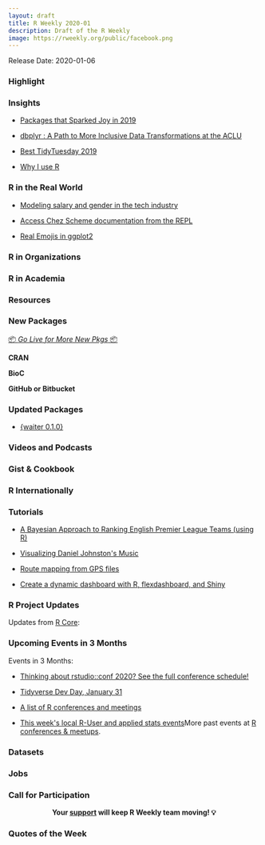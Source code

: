 ```yaml
---
layout: draft
title: R Weekly 2020-01
description: Draft of the R Weekly
image: https://rweekly.org/public/facebook.png
---
```


Release Date: 2020-01-06

###  Highlight



### Insights

+ [Packages that Sparked Joy in 2019](https://www.rostrum.blog/2019/12/27/pkgs-2019/)

+ [dbplyr : A Path to More Inclusive Data Transformations at the ACLU](https://medium.com/aclu-tech-analytics/dbplyr-a-path-to-more-inclusive-data-transformations-at-the-aclu-5e6af21f4042)

+ [Best TidyTuesday 2019](https://cedricscherer.netlify.com/2019/12/30/best-tidytuesday-2019/)

+ [Why I use R](https://blog.shotwell.ca/posts/why_i_use_r/)

### R in the Real World

+ [Modeling salary and gender in the tech industry](https://juliasilge.com/blog/salary-gender/)

+ [Access Chez Scheme documentation from the REPL](https://www.travishinkelman.com/post/access-chez-scheme-documentation-from-repl/)

+ [Real Emojis in ggplot2](https://www.hvitfeldt.me/blog/real-emojis-in-ggplot2/)

<!-- + [MERRY CRISPMAS - a festive, data-driven short story](https://merry-crispmas.netlify.com/) -->

###  R in Organizations


###  R in Academia



###  Resources



###  New Packages

<p class="added-hostname"><a href="https://rweekly.org/live" target="_blank" class="externalLink">📦 <i>Go Live for More New Pkgs</i> 📦</a></p>

**CRAN**



**BioC**



**GitHub or Bitbucket**


### Updated Packages

+ [{waiter 0.1.0}](https://waiter.john-coene.com/#/)

###  Videos and Podcasts




### Gist & Cookbook



### R Internationally


###  Tutorials

+ [A Bayesian Approach to Ranking English Premier League Teams (using R)](https://tonyelhabr.rbind.io/post/bayesian-statistics-english-premier-league/)

+ [Visualizing Daniel Johnston's Music](https://davidsmale.netlify.com/portfolio/daniel-johnston/)

+ [Route mapping from GPS files](https://www.meganstodel.com/posts/route-mapping-app/)

+ [Create a dynamic dashboard with R, flexdashboard, and Shiny](https://www.andrewheiss.com/blog/2020/01/01/flexdashboard-dynamic-data/)

<!--<div class="post-more-begin></div><div class="post-more-end"></div>-->

###  R Project Updates

Updates from [R Core](http://developer.r-project.org/blosxom.cgi/R-devel/NEWS):


###  Upcoming Events in 3 Months

Events in 3 Months:

+ [Thinking about rstudio::conf 2020? See the full conference schedule!](https://blog.rstudio.com/2019/11/25/thinking-about-rstudio-conf-2020-see-the-full-conference-schedule/)

+ [Tidyverse Dev Day, January 31](https://www.tidyverse.org/blog/2019/11/tidyverse-dev-day-2020/)

+ [A list of R conferences and meetings](https://jumpingrivers.github.io/meetingsR/events.html)

+ [This week's local R-User and applied stats events](https://community.rstudio.com/c/irl)More past events at [R conferences & meetups](https://conf.rweekly.org).


### Datasets



### Jobs




###  Call for Participation


<p class="hide-support added-hostname support-rweekly" style="text-align: center;font-weight: bold;">Your <a class="non-visited externalLink" href="https://www.patreon.com/rweekly" onclick="pas(this)">support</a> will keep R Weekly team moving! 💡</p>

###  Quotes of the Week

